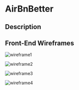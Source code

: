 # AirBnBetter 

## Description

## Front-End Wireframes

![wireframe1](/airbnbetter_app/app/assets/images/1.png)

![wireframe2](/airbnbetter_app/app/assets/images/2.png)

![wireframe3](/airbnbetter_app/app/assets/images/3.png)

![wireframe4](/airbnbetter_app/app/assets/images/4.png)